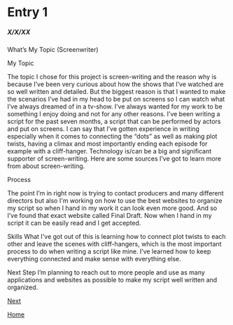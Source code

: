 # Entry 1
##### X/X/XX

What’s My Topic (Screenwriter)
	

My Topic

The topic I chose for this project is screen-writing and the reason why is because I’ve been very curious about how the shows that I’ve watched are so well written and detailed. But the biggest reason is that I wanted to make the scenarios I’ve had in my head to be put on screens so I can watch what I’ve always dreamed of in a tv-show. I’ve always wanted for my work to be something I enjoy doing and not for any other reasons. I’ve been writing a script for the past seven months, a script that can be performed by actors and put on screens. I can say that I’ve gotten experience in writing especially when it comes to connecting the “dots” as well as making plot twists, having a climax and most importantly ending each episode for example with a cliff-hanger. Technology is/can be a big and significant supporter of screen-writing. Here are some sources I’ve got to learn more from about screen-writing. 

Process

The point I’m in right now is trying to contact producers and many different directors but also I'm working on how to use the best websites to organize my script so when I hand in my work it can look even more good. And so I’ve found that exact website called Final Draft. Now when I hand in my script it can be easily read and I get accepted. 

Skills
What I've got out of this is learning how to connect plot twists to each other and leave the scenes with cliff-hangers, which is the most important process to do when writing a script like mine. I’ve learned how to keep everything connected and make sense with everything else. 

Next Step
I’m planning to reach out to more people and use as many applications and websites as possible to make my script well written and organized. 



[Next](entry02.md)

[Home](../README.md)
